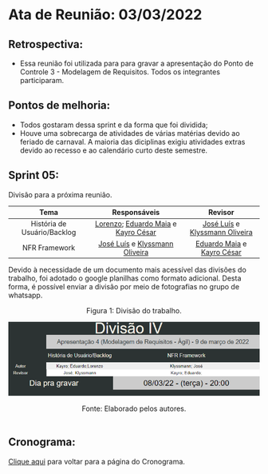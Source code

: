 # Ata de Reunião: 03/03/2022

## Retrospectiva:
- Essa reunião foi utilizada para para gravar a apresentação do Ponto de Controle 3 - Modelagem de Requisitos. Todos os integrantes participaram.

## Pontos de melhoria:
- Todos gostaram dessa sprint e da forma que foi dividida;
- Houve uma sobrecarga de atividades de várias matérias devido ao feriado de carnaval. A maioria das diciplinas exigiu atividades extras devido ao recesso e ao calendário curto deste semestre.

## Sprint 05:
Divisão para a próxima reunião.

| Tema | Responsáveis | Revisor |
| :-: | :-: | :-: |
| História de Usuário/Backlog | [Lorenzo][lorenzo-github]; [Eduardo Maia][eduardo-github] e [Kayro César][kayro-github] | [José Luís][jose-github] e [Klyssmann Oliveira][klyssmann-github] |
| NFR Framework | [José Luís][jose-github] e [Klyssmann Oliveira][klyssmann-github] | [Eduardo Maia][eduardo-github] e [Kayro César][kayro-github] |

[eduardo-github]:https://github.com/eduardomr
[klyssmann-github]:https://github.com/klyssmannoliveira
[jose-github]:https://github.com/joseluis-rt
[augusto-github]:https://github.com/augustocrmg
[lorenzo-github]:https://github.com/lorenzo7377
[kayro-github]:https://github.com/kayrocesar

Devido à necessidade de um documento mais acessível das divisões do trabalho, foi adotado o google planilhas como formato adicional. Desta forma, é possível enviar a divisão por meio de fotografias no grupo de whatsapp.



<center>
<figcaption>Figura 1: Divisão do trabalho.</figcaption>
<p align = "center"><img src="https://raw.githubusercontent.com/Requisitos-de-Software/2021.2-PontoFacil/master/docs/assets/imagens/divisaoIV.png"</p><br>

<figcaption>Fonte: Elaborado pelos autores.</figcaption>

</center>

<br>

## Cronograma:

<a href="https://requisitos-de-software.github.io/2021.2-PontoFacil/planejamento/cronograma/">Clique aqui</a> para voltar para a página do Cronograma.







